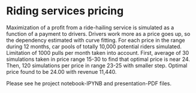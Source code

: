 # Riding services pricing
Maximization of a profit from a ride-hailing service is simulated as a function of a payment to drivers. Drivers work more as a price goes up, so the dependency estimated with curve fitting. For each price in the range during 12 months, car pools of totally 10,000 potential riders simulated. Limitation of 1000 pulls per month taken into account. First, average of 30 simulations taken in price range 15-30 to find that optimal price is near 24. Then, 120 simulations per price in range 23-25 with smaller step. Optimal price found to be 24.00 with revenue 11,440.

Please see he project notebook-IPYNB and presentation-PDF files.
